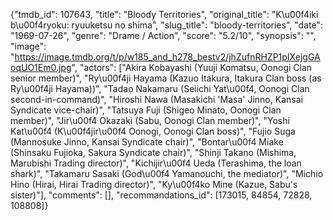 {"tmdb_id": 107643, "title": "Bloody Territories", "original_title": "K\u00f4iki b\u00f4ryoku: ryuuketsu no shima", "slug_title": "bloody-territories", "date": "1969-07-26", "genre": "Drame / Action", "score": "5.2/10", "synopsis": "", "image": "https://image.tmdb.org/t/p/w185_and_h278_bestv2/jhZufnRHZP1pIXejgGAoqUO1Em0.jpg", "actors": ["Akira Kobayashi (Yuuji Komatsu, Oonogi Clan senior member)", "Ry\u00f4ji Hayama (Kazuo Itakura, Itakura Clan boss (as Ry\u00f4ji Hayama))", "Tadao Nakamaru (Seiichi Yat\u00f4, Oonogi Clan second-in-command)", "Hiroshi Nawa (Masakichi 'Masa' Jinno, Kansai Syndicate vice-chair)", "Tatsuya Fuji (Shigeo Minato, Oonogi Clan member)", "Jir\u00f4 Okazaki (Sabu, Oonogi Clan member)", "Yoshi Kat\u00f4 (K\u00f4jir\u00f4 Oonogi, Oonogi Clan boss)", "Fujio Suga (Mannosuke Jinno, Kansai Syndicate chair)", "Bontar\u00f4 Miake (Shinsaku Fujioka, Sakura Syndicate chair)", "Shinji Takano (Mishima, Marubishi Trading director)", "Kichijir\u00f4 Ueda (Terashima, the loan shark)", "Takamaru Sasaki (God\u00f4 Yamanouchi, the mediator)", "Michio Hino (Hirai, Hirai Trading director)", "Ky\u00f4ko Mine (Kazue, Sabu's sister)"], "comments": [], "recommandations_id": [173015, 84854, 72828, 108808]}
